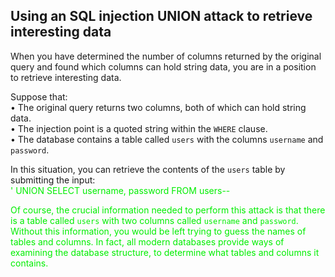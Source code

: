 ## Using an SQL injection UNION attack to retrieve interesting data
 
  
When you have determined the number of columns returned by the original query and found which columns can hold string data, you are in a position to retrieve interesting data.  

Suppose that:  
• The original query returns two columns, both of which can hold string data.  
• The injection point is a quoted string within the `WHERE` clause.  
• The database contains a table called `users` with the columns `username` and `password`.  
  
In this situation, you can retrieve the contents of the `users` table by submitting the input:  
<font color=ligreen>' UNION SELECT username, password FROM users--  
  
Of course, the crucial information needed to perform this attack is that there is a table called `users` with two columns called `username` and `password`. Without this information, you would be left trying to guess the names of tables and columns. In fact, all modern databases provide ways of examining the database structure, to determine what tables and columns it contains.